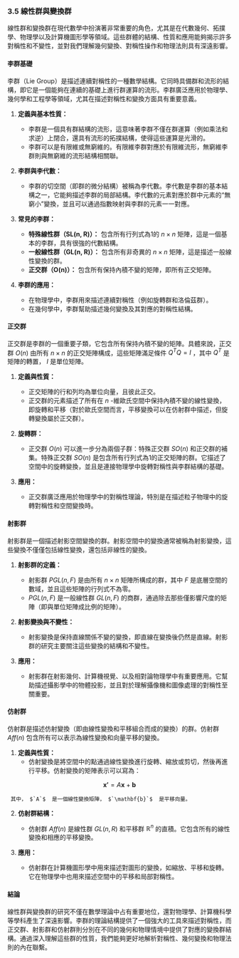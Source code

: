### 3.5 線性群與變換群

線性群和變換群在現代數學中扮演著非常重要的角色，尤其是在代數幾何、拓撲學、物理學以及計算機圖形學等領域。這些群體的結構、性質和應用能夠揭示許多對稱性和不變性，並對我們理解幾何變換、對稱性操作和物理法則具有深遠影響。

#### 李群基礎

李群（Lie Group）是描述連續對稱性的一種數學結構。它同時具備群和流形的結構，即它是一個能夠在連續的基礎上進行群運算的流形。李群廣泛應用於物理學、幾何學和工程學等領域，尤其在描述對稱性和變換方面具有重要意義。

1. **定義與基本性質：**
   - 李群是一個具有群結構的流形，這意味著李群不僅在群運算（例如乘法和求逆）上閉合，還具有流形的拓撲結構，使得這些運算是光滑的。
   - 李群可以是有限維或無窮維的。有限維李群對應於有限維流形，無窮維李群則與無窮維的流形結構相關聯。

2. **李群與李代數：**
   - 李群的切空間（即群的微分結構）被稱為李代數。李代數是李群的基本結構之一，它能夠描述李群的局部結構。李代數的元素對應於群中元素的“無窮小”變換，並且可以通過指數映射與李群的元素一一對應。

3. **常見的李群：**
   - **特殊線性群（SL(n, R)）：** 包含所有行列式為1的  $`n \times n`$  矩陣，這是一個基本的李群，具有很強的代數結構。
   - **一般線性群（GL(n, R)）：** 包含所有非奇異的  $`n \times n`$  矩陣，這是描述一般線性變換的群。
   - **正交群（O(n)）：** 包含所有保持內積不變的矩陣，即所有正交矩陣。

4. **李群的應用：**
   - 在物理學中，李群用來描述連續對稱性（例如旋轉群和洛倫茲群）。
   - 在幾何學中，李群幫助描述幾何變換及其對應的對稱性結構。

#### 正交群

正交群是李群的一個重要子類，它包含所有保持內積不變的矩陣。具體來說，正交群  $`O(n)`$  由所有  $`n \times n`$  的正交矩陣構成，這些矩陣滿足條件  $`Q^T Q = I`$ ，其中  $`Q^T`$  是矩陣的轉置， $`I`$  是單位矩陣。

1. **定義與性質：**
   - 正交矩陣的行和列均為單位向量，且彼此正交。
   - 正交群的元素描述了所有在  $`n`$ -維歐氏空間中保持內積不變的線性變換，即旋轉和平移（對於歐氏空間而言，平移變換可以在仿射群中描述，但旋轉變換屬於正交群）。

2. **旋轉群：**
   - 正交群  $`O(n)`$  可以進一步分為兩個子群：特殊正交群  $`SO(n)`$  和正交群的補集。特殊正交群  $`SO(n)`$  是包含所有行列式為1的正交矩陣的群。它描述了空間中的旋轉變換，並且是連接物理學中旋轉對稱性與李群結構的基礎。

3. **應用：**
   - 正交群廣泛應用於物理學中的對稱性理論，特別是在描述粒子物理中的旋轉對稱性和空間變換時。

#### 射影群

射影群是一個描述射影空間變換的群。射影空間中的變換通常被稱為射影變換，這些變換不僅僅包括線性變換，還包括非線性的變換。

1. **射影群的定義：**
   - 射影群  $`PGL(n, F)`$  是由所有  $`n \times n`$  矩陣所構成的群，其中  $`F`$  是底層空間的數域，並且這些矩陣的行列式不為零。
   -  $`PGL(n, F)`$  是一般線性群  $`GL(n, F)`$  的商群，通過除去那些僅影響尺度的矩陣（即與單位矩陣成比例的矩陣）。

2. **射影變換與不變性：**
   - 射影變換是保持直線關係不變的變換，即直線在變換後仍然是直線。射影群的研究主要關注這些變換的結構和不變性。
   
3. **應用：**
   - 射影群在射影幾何、計算機視覺、以及相對論物理學中有重要應用。它幫助描述攝影學中的物體投影，並且對於理解攝像機和圖像處理的對稱性至關重要。

#### 仿射群

仿射群是描述仿射變換（即由線性變換和平移組合而成的變換）的群。仿射群  $`Aff(n)`$  包含所有可以表示為線性變換和向量平移的變換。

1. **定義與性質：**
   - 仿射變換是將空間中的點通過線性變換進行旋轉、縮放或剪切，然後再進行平移。仿射變換的矩陣表示可以寫為：
     
```math
\mathbf{x'} = A \mathbf{x} + \mathbf{b}
```

     其中， $`A`$  是一個線性變換矩陣， $`\mathbf{b}`$  是平移向量。

2. **仿射群結構：**
   - 仿射群  $`Aff(n)`$  是線性群  $`GL(n, R)`$  和平移群  $`\mathbb{R}^n`$  的直積。它包含所有的線性變換和相應的平移變換。

3. **應用：**
   - 仿射群在計算機圖形學中用來描述對圖形的變換，如縮放、平移和旋轉。它在物理學中也用來描述空間中的平移和局部對稱性。

#### 結論

線性群與變換群的研究不僅在數學理論中占有重要地位，還對物理學、計算機科學等學科產生了深遠影響。李群的理論結構提供了一個強大的工具來描述對稱性，而正交群、射影群和仿射群則分別在不同的幾何和物理情境中提供了對應的變換群結構。通過深入理解這些群的性質，我們能夠更好地解析對稱性、幾何變換和物理法則的內在聯繫。
